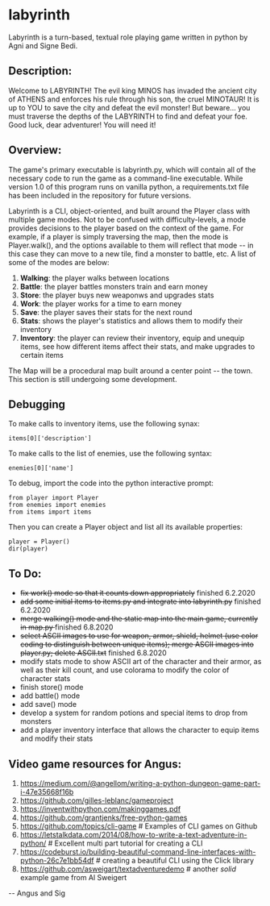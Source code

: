 # labyrinth
Labyrinth is a turn-based, textual role playing game written in python by Agni and Signe Bedi. 

## Description:
Welcome to LABYRINTH! The evil king MINOS has invaded the ancient city of ATHENS and enforces his rule through his son, the cruel MINOTAUR! It is up to YOU to save the city and defeat the evil monster! But beware... you must traverse the depths of the LABYRINTH to find and defeat your foe. Good luck, dear adventurer! You will need it!

## Overview:
The game's primary executable is labyrinth.py, which will contain all of the necessary code to 
run the game as a command-line executable. While version 1.0 of this program runs on vanilla
python, a requirements.txt file has been included in the repository for future versions.

Labyrinth is a CLI, object-oriented, and built around the Player class with multiple game modes. Not to be 
confused with difficulty-levels, a mode provides decisions to the player based on the context 
of the game. For example, if a player is simply traversing the map, then the mode is Player.walk(),
and the options available to them will reflect that mode -- in this case they can move to a new
tile, find a monster to battle, etc. A list of some of the modes are below:

1. **Walking**: the player walks between locations
2. **Battle**: the player battles monsters train and earn money
3. **Store**: the player buys new weaponws and upgrades stats
4. **Work**: the player works for a time to earn money
5. **Save**: the player saves their stats for the next round
6. **Stats**: shows the player's statistics and allows them to modify their inventory
7. **Inventory**: the player can review their inventory, equip and unequip items, see how different items affect their stats, and make upgrades to certain items

The Map will be a procedural map built around a center point -- the town. This section is still
undergoing some development.


## Debugging
To make calls to inventory items, use the following synax:
<pre><code>items[0]['description']</pre></code>

To make calls to the list of enemies, use the following syntax:
<pre><code>enemies[0]['name']</pre></code>

To debug, import the code into the python interactive prompt:
<pre><code>from player import Player
from enemies import enemies
from items import items</pre></code>

Then you can create a Player object and list all its available properties:
<pre><code>player = Player()
dir(player)</pre></code>


## To Do:
* <strike>fix work() mode so that it counts down appropriately</strike> finished 6.2.2020
* <strike>add some initial items to items.py and integrate into labyrinth.py</strike> finished 6.2.2020
* <strike>merge walking() mode and the static map into the main game, currently in map.py </strike> finished 6.8.2020
* <strike>select ASCII images to use for weapon, armor, shield, helmet (use color coding to distinguish between unique items); merge ASCII images into player.py; delete ASCII.txt</strike>  finished 6.8.2020
* modify stats mode to show ASCII art of the character and their armor, as well as their kill count, and use colorama to modify the color of character stats
* finish store() mode
* add battle() mode
* add save() mode
* develop a system for random potions and special items to drop from monsters
* add a player inventory interface that allows the character to equip items and modify their stats


## Video game resources for Angus:
1. https://medium.com/@angellom/writing-a-python-dungeon-game-part-i-47e35668f16b 
2. https://github.com/gilles-leblanc/gameproject
3. https://inventwithpython.com/makinggames.pdf
4. https://github.com/grantjenks/free-python-games
5. https://github.com/topics/cli-game # Examples of CLI games on Github
6. https://letstalkdata.com/2014/08/how-to-write-a-text-adventure-in-python/ # Excellent multi part tutorial for creating a CLI
7. https://codeburst.io/building-beautiful-command-line-interfaces-with-python-26c7e1bb54df # creating a beautiful CLI using the Click library
8. https://github.com/asweigart/textadventuredemo # another *solid* example game from Al Sweigert 

-- Angus and Sig

